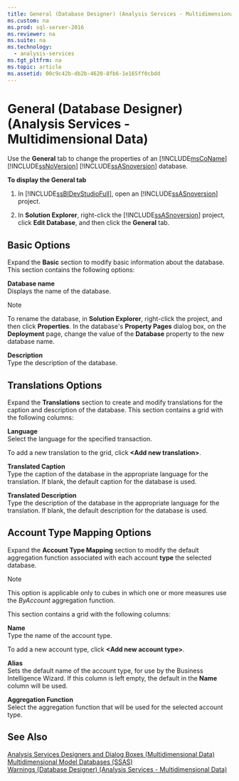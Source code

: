 ```yaml
---
title: General (Database Designer) (Analysis Services - Multidimensional Data)
ms.custom: na
ms.prod: sql-server-2016
ms.reviewer: na
ms.suite: na
ms.technology: 
  - analysis-services
ms.tgt_pltfrm: na
ms.topic: article
ms.assetid: 00c9c42b-db2b-4620-8fb6-1e165ff0cbdd
---
```

# General (Database Designer) (Analysis Services - Multidimensional Data)
  Use the **General** tab to change the properties of an [!INCLUDE[msCoName](../../Token/Other/msCoName_md.md)] [!INCLUDE[ssNoVersion](../../Token/Other/ssNoVersion_md.md)] [!INCLUDE[ssASnoversion](../../Token/Other/ssASnoversion_md.md)] database.  
  
 **To display the General tab**  
  
1.  In [!INCLUDE[ssBIDevStudioFull](../../Token/Other/ssBIDevStudioFull_md.md)], open an [!INCLUDE[ssASnoversion](../../Token/Other/ssASnoversion_md.md)] project.  
  
2.  In **Solution Explorer**, right\-click the [!INCLUDE[ssASnoversion](../../Token/Other/ssASnoversion_md.md)] project, click **Edit Database**, and then click the **General** tab.  
  
## Basic Options  
 Expand the **Basic** section to modify basic information about the database. This section contains the following options:  
  
 **Database name**  
 Displays the name of the database.  
  
> [!NOTE]  
>  To rename the database, in **Solution Explorer**, right\-click the project, and then click **Properties**. In the database's **Property Pages** dialog box, on the **Deployment** page, change the value of the **Database** property to the new database name.  
  
 **Description**  
 Type the description of the database.  
  
## Translations Options  
 Expand the **Translations** section to create and modify translations for the caption and description of the database. This section contains a grid with the following columns:  
  
 **Language**  
 Select the language for the specified transaction.  
  
 To add a new translation to the grid, click **\<Add new translation\>**.  
  
 **Translated Caption**  
 Type the caption of the database in the appropriate language for the translation. If blank, the default caption for the database is used.  
  
 **Translated Description**  
 Type the description of the database in the appropriate language for the translation. If blank, the default description for the database is used.  
  
## Account Type Mapping Options  
 Expand the **Account Type Mapping** section to modify the default aggregation function associated with each account **type** the selected database.  
  
> [!NOTE]  
>  This option is applicable only to cubes in which one or more measures use the *ByAccount* aggregation function.  
  
 This section contains a grid with the following columns:  
  
 **Name**  
 Type the name of the account type.  
  
 To add a new account type, click **\<Add new account type\>**.  
  
 **Alias**  
 Sets the default name of the account type, for use by the Business Intelligence Wizard. If this column is left empty, the default in the **Name** column will be used.  
  
 **Aggregation Function**  
 Select the aggregation function that will be used for the selected account type.  
  
## See Also  
 [Analysis Services Designers and Dialog Boxes &#40;Multidimensional Data&#41;](../../Topics/TopicNameNotContainA/Analysis-Services-Designers-and-Dialog-Boxes--Multidimensional-Data-.md)   
 [Multidimensional Model Databases &#40;SSAS&#41;](../../Topics/TopicNameNotContainA/Multidimensional-Model-Databases--SSAS-.md)   
 [Warnings &#40;Database Designer&#41; &#40;Analysis Services - Multidimensional Data&#41;](../../Topics/TopicNameNotContainA/Warnings--Database-Designer---Analysis-Services---Multidimensional-Data-.md)  
  
  